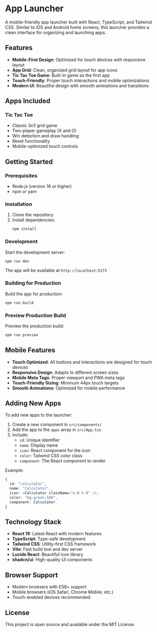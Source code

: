 # App Launcher

A mobile-friendly app launcher built with React, TypeScript, and Tailwind CSS. Similar to iOS and Android home screens, this launcher provides a clean interface for organizing and launching apps.

## Features

- **Mobile-First Design**: Optimized for touch devices with responsive layout
- **App Grid**: Clean, organized grid layout for app icons
- **Tic Tac Toe Game**: Built-in game as the first app
- **Touch-Friendly**: Proper touch interactions and mobile optimizations
- **Modern UI**: Beautiful design with smooth animations and transitions

## Apps Included

### Tic Tac Toe
- Classic 3x3 grid game
- Two-player gameplay (X and O)
- Win detection and draw handling
- Reset functionality
- Mobile-optimized touch controls

## Getting Started

### Prerequisites
- Node.js (version 16 or higher)
- npm or yarn

### Installation
1. Clone the repository
2. Install dependencies:
   ```bash
   npm install
   ```

### Development
Start the development server:
```bash
npm run dev
```

The app will be available at `http://localhost:5173`

### Building for Production
Build the app for production:
```bash
npm run build
```

### Preview Production Build
Preview the production build:
```bash
npm run preview
```

## Mobile Features

- **Touch Optimized**: All buttons and interactions are designed for touch devices
- **Responsive Design**: Adapts to different screen sizes
- **Mobile Meta Tags**: Proper viewport and PWA meta tags
- **Touch-Friendly Sizing**: Minimum 44px touch targets
- **Smooth Animations**: Optimized for mobile performance

## Adding New Apps

To add new apps to the launcher:

1. Create a new component in `src/components/`
2. Add the app to the `apps` array in `src/App.tsx`
3. Include:
   - `id`: Unique identifier
   - `name`: Display name
   - `icon`: React component for the icon
   - `color`: Tailwind CSS color class
   - `component`: The React component to render

Example:
```typescript
{
  id: "calculator",
  name: "Calculator",
  icon: <Calculator className="w-8 h-8" />,
  color: "bg-green-500",
  component: Calculator
}
```

## Technology Stack

- **React 19**: Latest React with modern features
- **TypeScript**: Type-safe development
- **Tailwind CSS**: Utility-first CSS framework
- **Vite**: Fast build tool and dev server
- **Lucide React**: Beautiful icon library
- **shadcn/ui**: High-quality UI components

## Browser Support

- Modern browsers with ES6+ support
- Mobile browsers (iOS Safari, Chrome Mobile, etc.)
- Touch-enabled devices recommended

## License

This project is open source and available under the MIT License.
